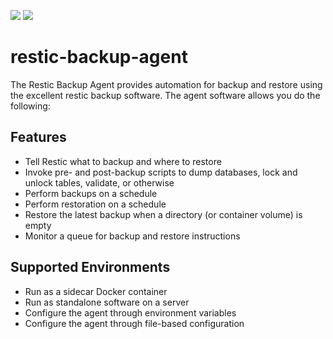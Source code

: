 <img src="https://img.shields.io/docker/automated/wheatstalk/restic-backup-agent.svg" /> <img src="https://img.shields.io/docker/build/wheatstalk/restic-backup-agent.svg" />

# restic-backup-agent
The Restic Backup Agent provides automation for backup and restore using the excellent restic backup software. The agent software allows you do the following:

## Features
* Tell Restic what to backup and where to restore
* Invoke pre- and post-backup scripts to dump databases, lock and unlock tables, validate, or otherwise
* Perform backups on a schedule
* Perform restoration on a schedule
* Restore the latest backup when a directory (or container volume) is empty
* Monitor a queue for backup and restore instructions

## Supported Environments
* Run as a sidecar Docker container
* Run as standalone software on a server
* Configure the agent through environment variables
* Configure the agent through file-based configuration
